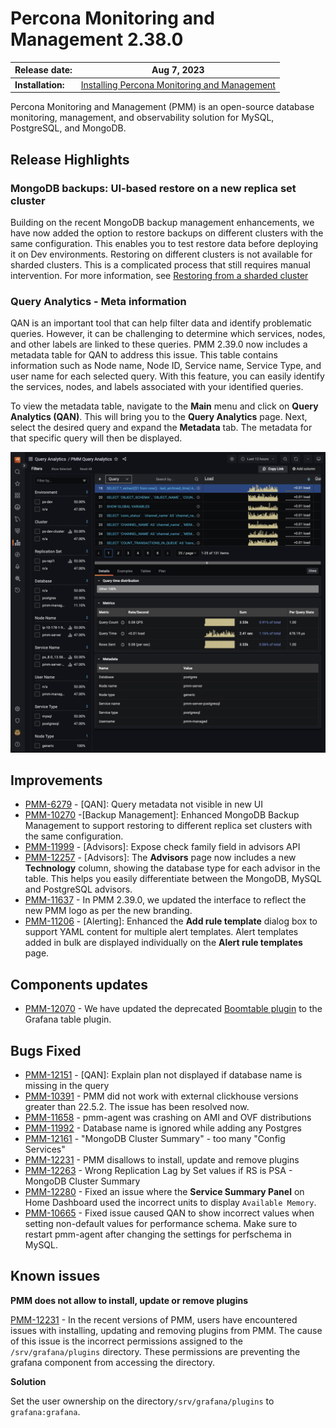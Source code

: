 # Percona Monitoring and Management 2.38.0

| **Release date:** | Aug 7, 2023                                                                                    |
| ----------------- | ----------------------------------------------------------------------------------------------- |
| **Installation:** | [Installing Percona Monitoring and Management](https://www.percona.com/software/pmm/quickstart) |

Percona Monitoring and Management (PMM) is an open-source database monitoring, management, and observability solution for MySQL, PostgreSQL, and MongoDB.

<!---
!!! caution alert alert-warning "Important/Caution"
    Crucial points that need emphasis:

    - Important: A significant point that deserves emphasis.
    - Caution: Used to mean 'Continue with care'.
 --->

## Release Highlights

### MongoDB backups: UI-based restore on a new replica set cluster

Building on the recent MongoDB backup management enhancements, we have now added the option to restore backups on different clusters with the same configuration. This enables you to test restore data before deploying it on Dev environments. 
Restoring on different clusters is not available for sharded clusters. This is a complicated process that still requires manual intervention. For more information, see [Restoring from a sharded cluster]()

### Query Analytics - Meta information

QAN is an important tool that can help filter data and identify problematic queries. However, it can be challenging to determine which services, nodes, and other labels are linked to these queries. PMM 2.39.0 now includes a metadata table for QAN to address this issue. This table contains information such as Node name, Node ID, Service name, Service Type, and user name for each selected query. With this feature, you can easily identify the services, nodes, and labels associated with your identified queries.

To view the metadata table, navigate to the **Main** menu and click on **Query Analytics (QAN)**. This will bring you to the **Query Analytics** page. Next, select the desired query and expand the **Metadata** tab. The metadata for that specific query will then be displayed.

![clouds](../_images/PMM_QAN_metadata.png)


## Improvements

- [PMM-6279](https://jira.percona.com/browse/PMM-6279) - [QAN]: Query metadata not visible in new UI
- [PMM-10270](https://jira.percona.com/browse/PMM-10270) -[Backup Management]: Enhanced MongoDB Backup Management to support restoring to different replica set clusters with the same configuration.
- [PMM-11999](https://jira.percona.com/browse/PMM-11999) - [Advisors]: Expose check family field in advisors API
- [PMM-12257](https://jira.percona.com/browse/PMM-12257) - [Advisors]: The **Advisors** page now includes a new **Technology** column, showing the database type for each advisor in the table. This helps you easily differentiate between the MongoDB, MySQL and PostgreSQL	advisors.
- [PMM-11637](https://jira.percona.com/browse/PMM-11637) - In PMM 2.39.0, we updated the interface to reflect the new PMM logo as per the new branding.
- [PMM-11206](https://jira.percona.com/browse/PMM-11206) - [Alerting]: Enhanced the **Add rule template** dialog box to support YAML content for multiple alert templates. Alert templates added in bulk are displayed individually on the **Alert rule templates** page.
 
## Components updates
- [PMM-12070](https://jira.percona.com/browse/PMM-12070) - We have updated the deprecated [Boomtable plugin](https://github.com/percona/grafana-dashboards/tree/main/panels/yesoreyeram-boomtable-panel) to the Grafana table plugin.
 
## Bugs Fixed

- [PMM-12151](https://jira.percona.com/browse/PMM-12151) - [QAN]: Explain plan not displayed if database name is missing in the query
- [PMM-10391](https://jira.percona.com/browse/PMM-10391) - PMM did not work with external clickhouse versions greater than 22.5.2. The issue has been resolved now.
- [PMM-11658](https://jira.percona.com/browse/PMM-11658) - pmm-agent was crashing on AMI and OVF distributions
- [PMM-11992](https://jira.percona.com/browse/PMM-11992) - Database name is ignored while adding any Postgres
- [PMM-12161](https://jira.percona.com/browse/PMM-12161) - "MongoDB Cluster Summary" - too many "Config Services"
- [PMM-12231](https://jira.percona.com/browse/PMM-12231) - PMM disallows to install, update and remove plugins
- [PMM-12263](https://jira.percona.com/browse/PMM-12263) - Wrong Replication Lag by Set values if RS is PSA - MongoDB Cluster Summary
- [PMM-12280](https://jira.percona.com/browse/PMM-12280) - Fixed an issue where the **Service Summary Panel** on Home Dashboard used the incorrect units to display `Available Memory`.
- [PMM-10665](https://jira.percona.com/browse/PMM-10665) -  Fixed issue caused QAN to show incorrect values when setting non-default values for performance schema. Make sure to restart pmm-agent after changing the settings for perfschema in MySQL.

## Known issues

**PMM does not allow to install, update or remove plugins**

[PMM-12231](https://jira.percona.com/browse/PMM-12231) - In the recent versions of PMM, users have encountered issues with installing, updating and removing plugins from PMM. The cause of this issue is the incorrect permissions assigned to the `/srv/grafana/plugins` directory. These permissions are preventing the grafana component from accessing the directory.

**Solution**

Set the user ownership on the directory`/srv/grafana/plugins` to `grafana:grafana`.
